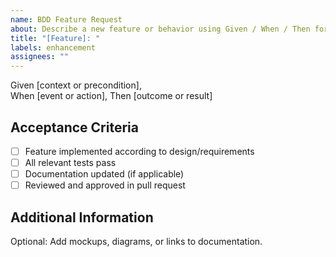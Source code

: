 ```yaml
---
name: BDD Feature Request
about: Describe a new feature or behavior using Given / When / Then format
title: "[Feature]: "
labels: enhancement
assignees: ""
---
```


Given [context or precondition],  
When [event or action],
Then [outcome or result]

## Acceptance Criteria

- [ ] Feature implemented according to design/requirements
- [ ] All relevant tests pass
- [ ] Documentation updated (if applicable)
- [ ] Reviewed and approved in pull request

## Additional Information

Optional: Add mockups, diagrams, or links to documentation.
